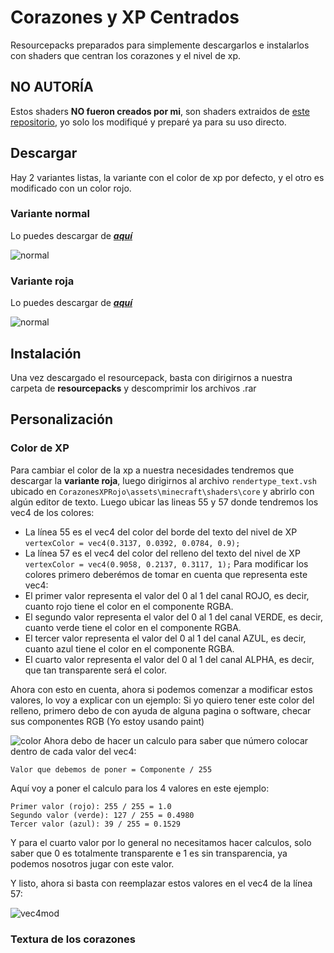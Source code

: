 # Corazones y XP Centrados
 Resourcepacks preparados para simplemente descargarlos e instalarlos con shaders que centran los corazones y el nivel de xp.
 
## NO AUTORÍA
 Estos shaders **NO fueron creados por mi**, son shaders extraidos de [este repositorio](https://github.com/McTsts/mc-core-shaders), yo solo los modifiqué y preparé ya para su uso directo.
 
## Descargar
 Hay 2 variantes listas, la variante con el color de xp por defecto, y el otro es modificado con un color rojo.

### Variante normal
 Lo puedes descargar de [***aquí***](https://github.com/Julioxidop/Corazones-y-XP-Centrados/releases/tag/normal)
 
 
 ![normal](https://i.imgur.com/NL4oUN4.png "normal")
 
 ### Variante roja
 Lo puedes descargar de [***aquí***](https://github.com/Julioxidop/Corazones-y-XP-Centrados/releases/tag/roja)
 
 
 ![normal](https://i.imgur.com/ASaZLi1.png "normal")

## Instalación
 Una vez descargado el resourcepack, basta con dirigirnos a nuestra carpeta de **resourcepacks** y descomprimir los archivos .rar

## Personalización
 ### Color de XP
 Para cambiar el color de la xp a nuestra necesidades tendremos que descargar la **variante roja**, luego dirigirnos al archivo `rendertype_text.vsh` ubicado en `CorazonesXPRojo\assets\minecraft\shaders\core` y abrirlo con algún editor de texto. Luego ubicar las lineas 55 y 57 donde tendremos los vec4 de los colores:
- La línea 55 es el vec4 del color del borde del texto del nivel de XP `vertexColor = vec4(0.3137, 0.0392, 0.0784, 0.9);`
- La línea 57 es el vec4 del color del relleno del texto del nivel de XP `vertexColor = vec4(0.9058, 0.2137, 0.3117, 1);`
 Para modificar los colores primero deberémos de tomar en cuenta que representa este vec4:
- El primer valor representa el valor del 0 al 1 del canal ROJO, es decir, cuanto rojo tiene el color en el componente RGBA.
- El segundo valor representa el valor del 0 al 1 del canal VERDE, es decir, cuanto verde tiene el color en el componente RGBA.
- El tercer valor representa el valor del 0 al 1 del canal AZUL, es decir, cuanto azul tiene el color en el componente RGBA.
- El cuarto valor representa el valor del 0 al 1 del canal ALPHA, es decir, que tan transparente será el color.


Ahora con esto en cuenta, ahora si podemos comenzar a modificar estos valores, lo voy a explicar con un ejemplo:
Si yo quiero tener este color del relleno, primero debo de con ayuda de alguna pagina o software, checar sus componentes RGB (Yo estoy usando paint)

![color](https://i.imgur.com/N7qgrkB.png)
Ahora debo de hacer un calculo para saber que número colocar dentro de cada valor del vec4:
```
Valor que debemos de poner = Componente / 255
```
Aquí voy a poner el calculo para los 4 valores en este ejemplo:
```
Primer valor (rojo): 255 / 255 = 1.0
Segundo valor (verde): 127 / 255 = 0.4980
Tercer valor (azul): 39 / 255 = 0.1529
```
Y para el cuarto valor por lo general no necesitamos hacer calculos, solo saber que 0 es totalmente transparente e 1 es sin transparencia, ya podemos nosotros jugar con este valor.

Y listo, ahora si basta con reemplazar estos valores en el vec4 de la línea 57:

![vec4mod](https://i.imgur.com/Pq2OvsS.png)

### Textura de los corazones
